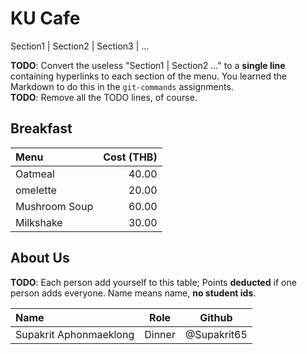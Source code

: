 # KU Cafe

Section1 | Section2 | Section3 | ...

**TODO**: Convert the useless "Section1 | Section2 ..." to a **single line** containing hyperlinks to each section of the menu.
You learned the Markdown to do this in the `git-commands` assignments.    
**TODO**: Remove all the TODO lines, of course.

## Breakfast
| Menu          | Cost (THB) |
|:--------------|-----------:|
| Oatmeal       |      40.00 |
| omelette      |      20.00 |
| Mushroom Soup |      60.00 |
| Milkshake     |      30.00 |




## About Us

**TODO**: Each person add yourself to this table; Points **deducted** if one person adds everyone. Name means name, **no student ids**.

| Name                   | Role   | Github      |
|:-----------------------|--------|-------------|
| Supakrit Aphonmaeklong | Dinner | @Supakrit65 |

